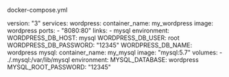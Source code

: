 docker-compose.yml

version: "3"
services:
  wordpress:
    container_name: my_wordpress
    image: wordpress
    ports:
      - "8080:80"
    links:
      - mysql
    environment:
      WORDPRESS_DB_HOST: mysql
      WORDPRESS_DB_USER: root
      WORDPRESS_DB_PASSWORD: "12345"
      WORDPRESS_DB_NAME: wordpress
  mysql:
    container_name: my_mysql
    image: "mysql:5.7"
    volumes:
      - ./.mysql:/var/lib/mysql
    environment:
      MYSQL_DATABASE: wordpress
      MYSQL_ROOT_PASSWORD: "12345"
